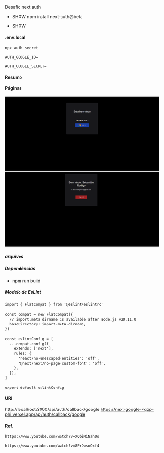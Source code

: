 
Desafio next auth

* SHOW
npm install next-auth@beta

* SHOW

#### .env.local

```
npx auth secret
```

```
AUTH_GOOGLE_ID=
```

```
AUTH_GOOGLE_SECRET=
```

#### Resumo

#### Páginas
<img src="./screens/project/page1.png" alt="não carregou imagem">
<img src="./screens/project/page2.png" alt="não carregou imagem">


##### arquivos


##### Dependências
  * npm run build


##### Modelo de EsLint
````
import { FlatCompat } from '@eslint/eslintrc'

const compat = new FlatCompat({
  // import.meta.dirname is available after Node.js v20.11.0
  baseDirectory: import.meta.dirname,
})

const eslintConfig = [
  ...compat.config({
    extends: ['next'],
    rules: {
      'react/no-unescaped-entities': 'off',
      '@next/next/no-page-custom-font': 'off',
    },
  }),
]

export default eslintConfig
````

#### URI
http://localhost:3000/api/auth/callback/google
https://next-google-4qzp-phi.vercel.app/api/auth/callback/google


#### Ref.
```
https://www.youtube.com/watch?v=XQbiMiNah0o
```

```
https://www.youtube.com/watch?v=8PrDwsoOxf4
```